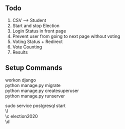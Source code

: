 
## Todo
1. CSV --> Student
2. Start and stop Election
3. Login Status in front page
4. Prevent user from going to next page without voting
5. Voting Status + Redirect
6. Vote Counting
7. Results



## Setup Commands
workon django  
python manage.py migrate  
python manage.py createsuperuser  
python manage.py runserver 


sudo service postgresql start  
\l  
\c election2020  
\d  